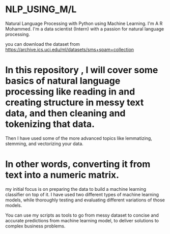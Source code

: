 # NLP_USING_M/L


Natural Language Processing with Python using  Machine Learning. I'm A R Mohammed. I'm a  data scientist (Intern) with a passion for natural language processing. 

you can download the dataset from https://archive.ics.uci.edu/ml/datasets/sms+spam+collection 

# In this repository , I will cover some basics of natural language processing like reading in and creating structure in messy text data, and then cleaning and tokenizing that data. 

Then I have used some of the more advanced topics like lemmatizing, stemming, and vectorizing your data. 
# In other words, converting it from text into a numeric matrix. 

my initial focus is on preparing the data to build a machine learning classifier on top of it. 
I have used two different types of machine learning models, while thoroughly testing and evaluating different variations of those models. 

You can use my scripts as tools to go from messy dataset to concise and accurate predictions from machine learning model, to deliver solutions to complex business problems.
